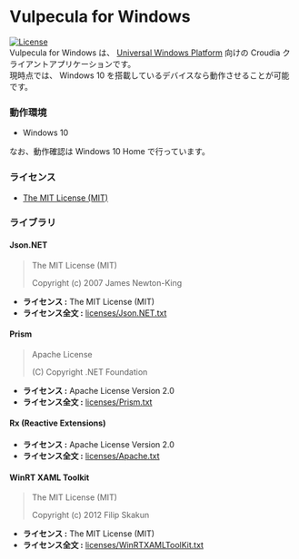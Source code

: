 # Vulpecula for Windows
[![License](https://img.shields.io/github/license/fuyuno/vulpecula.svg?style=flat-square)](https://github.com/fuyuno/Vulpecula/blob/develop/LICENSE.txt)  
Vulpecula for Windows は、 [Universal Windows Platform](https://msdn.microsoft.com/ja-jp/library/windows/apps/dn726767.aspx) 向けの Croudia クライアントアプリケーションです。  
現時点では、 Windows 10 を搭載しているデバイスなら動作させることが可能です。


### 動作環境
* Windows 10

なお、動作確認は Windows 10 Home で行っています。


### ライセンス
* [The MIT License (MIT)](https://github.com/fuyuno/Vulpecula/blob/develop/LICENSE.txt)


### ライブラリ
#### Json.NET
> The MIT License (MIT)
>
> Copyright (c) 2007 James Newton-King

* **ライセンス :** The MIT License (MIT)
* **ライセンス全文 :** [licenses/Json.NET.txt](https://github.com/fuyuno/Vulpecula/blob/develop/licenses/Json.NET.txt)

#### Prism
> Apache License
>
> (C) Copyright .NET Foundation

* **ライセンス :** Apache License Version 2.0
* **ライセンス全文 :** [licenses/Prism.txt](https://github.com/fuyuno/Vulpecula/blob/develop/licenses/Prism.txt)

#### Rx (Reactive Extensions)
* **ライセンス :** Apache License Version 2.0
* **ライセンス全文 :** [licenses/Apache.txt](https://github.com/fuyuno/Vulpecula/blob/develop/licenses/Apache.txt)

#### WinRT XAML Toolkit
> The MIT License (MIT)
>
> Copyright (c) 2012 Filip Skakun

* **ライセンス :** The MIT License (MIT)
* **ライセンス全文 :** [licenses/WinRTXAMLToolKit.txt](https://github.com/fuyuno/Vulpecula/blob/develop/licenses/WinRTXAMLToolkit.txt)